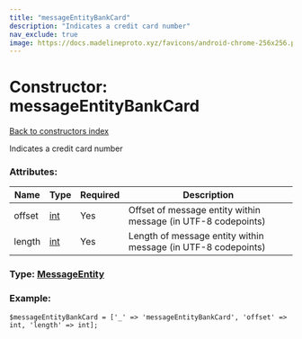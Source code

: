 ```yaml
---
title: "messageEntityBankCard"
description: "Indicates a credit card number"
nav_exclude: true
image: https://docs.madelineproto.xyz/favicons/android-chrome-256x256.png
---
```

# Constructor: messageEntityBankCard  
[Back to constructors index](/API_docs/constructors/index.html)



Indicates a credit card number

### Attributes:

| Name     |    Type       | Required | Description |
|----------|---------------|----------|-------------|
|offset|[int](/API_docs/types/int.html) | Yes|Offset of message entity within message (in UTF-8 codepoints)|
|length|[int](/API_docs/types/int.html) | Yes|Length of message entity within message (in UTF-8 codepoints)|



### Type: [MessageEntity](/API_docs/types/MessageEntity.html)


### Example:

```
$messageEntityBankCard = ['_' => 'messageEntityBankCard', 'offset' => int, 'length' => int];
```  
